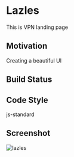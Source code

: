 # Lazles
This is VPN landing page

## Motivation
Creating a beautiful UI

## Build Status


## Code Style

js-standard

## Screenshot

![lazles](https://user-images.githubusercontent.com/72752100/151390480-3009a84f-4f5d-4981-90af-d3695a6e4683.JPG)
